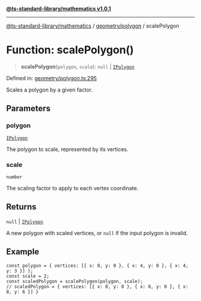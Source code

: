 [**@ts-standard-library/mathematics v1.0.1**](../../../README.md)

***

[@ts-standard-library/mathematics](../../../README.md) / [geometry/polygon](../README.md) / scalePolygon

# Function: scalePolygon()

> **scalePolygon**(`polygon`, `scale`): `null` \| [`IPolygon`](../interfaces/IPolygon.md)

Defined in: [geometry/polygon.ts:295](https://github.com/gabaudette/ts-stdlib/blob/7333da76bc775fbabd0907ad8519b912cfc2fe26/packages/mathematics/src/geometry/polygon.ts#L295)

Scales a polygon by a given factor.

## Parameters

### polygon

[`IPolygon`](../interfaces/IPolygon.md)

The polygon to scale, represented by its vertices.

### scale

`number`

The scaling factor to apply to each vertex coordinate.

## Returns

`null` \| [`IPolygon`](../interfaces/IPolygon.md)

A new polygon with scaled vertices, or `null` if the input polygon is invalid.

## Example

```
const polygon = { vertices: [{ x: 0, y: 0 }, { x: 4, y: 0 }, { x: 4, y: 3 }] };
const scale = 2;
const scaledPolygon = scalePolygon(polygon, scale);
// scaledPolygon = { vertices: [{ x: 0, y: 0 }, { x: 8, y: 0 }, { x: 8, y: 6 }] }
```
